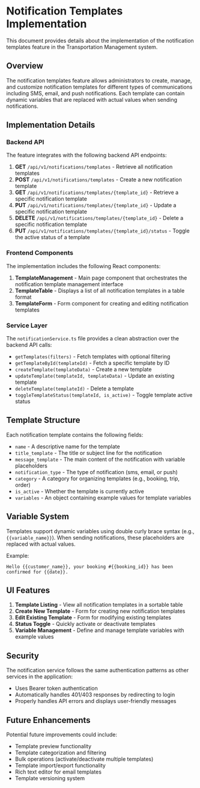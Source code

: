 # Notification Templates Implementation

This document provides details about the implementation of the notification templates feature in the Transportation Management system.

## Overview

The notification templates feature allows administrators to create, manage, and customize notification templates for different types of communications including SMS, email, and push notifications. Each template can contain dynamic variables that are replaced with actual values when sending notifications.

## Implementation Details

### Backend API

The feature integrates with the following backend API endpoints:

1. **GET** `/api/v1/notifications/templates` - Retrieve all notification templates
2. **POST** `/api/v1/notifications/templates` - Create a new notification template
3. **GET** `/api/v1/notifications/templates/{template_id}` - Retrieve a specific notification template
4. **PUT** `/api/v1/notifications/templates/{template_id}` - Update a specific notification template
5. **DELETE** `/api/v1/notifications/templates/{template_id}` - Delete a specific notification template
6. **PUT** `/api/v1/notifications/templates/{template_id}/status` - Toggle the active status of a template

### Frontend Components

The implementation includes the following React components:

1. **TemplateManagement** - Main page component that orchestrates the notification template management interface
2. **TemplateTable** - Displays a list of all notification templates in a table format
3. **TemplateForm** - Form component for creating and editing notification templates

### Service Layer

The `notificationService.ts` file provides a clean abstraction over the backend API calls:

- `getTemplates(filters)` - Fetch templates with optional filtering
- `getTemplateById(templateId)` - Fetch a specific template by ID
- `createTemplate(templateData)` - Create a new template
- `updateTemplate(templateId, templateData)` - Update an existing template
- `deleteTemplate(templateId)` - Delete a template
- `toggleTemplateStatus(templateId, is_active)` - Toggle template active status

## Template Structure

Each notification template contains the following fields:

- `name` - A descriptive name for the template
- `title_template` - The title or subject line for the notification
- `message_template` - The main content of the notification with variable placeholders
- `notification_type` - The type of notification (sms, email, or push)
- `category` - A category for organizing templates (e.g., booking, trip, order)
- `is_active` - Whether the template is currently active
- `variables` - An object containing example values for template variables

## Variable System

Templates support dynamic variables using double curly brace syntax (e.g., `{{variable_name}}`). When sending notifications, these placeholders are replaced with actual values.

Example:
```
Hello {{customer_name}}, your booking #{{booking_id}} has been confirmed for {{date}}.
```

## UI Features

1. **Template Listing** - View all notification templates in a sortable table
2. **Create New Template** - Form for creating new notification templates
3. **Edit Existing Template** - Form for modifying existing templates
4. **Status Toggle** - Quickly activate or deactivate templates
5. **Variable Management** - Define and manage template variables with example values

## Security

The notification service follows the same authentication patterns as other services in the application:
- Uses Bearer token authentication
- Automatically handles 401/403 responses by redirecting to login
- Properly handles API errors and displays user-friendly messages

## Future Enhancements

Potential future improvements could include:
- Template preview functionality
- Template categorization and filtering
- Bulk operations (activate/deactivate multiple templates)
- Template import/export functionality
- Rich text editor for email templates
- Template versioning system